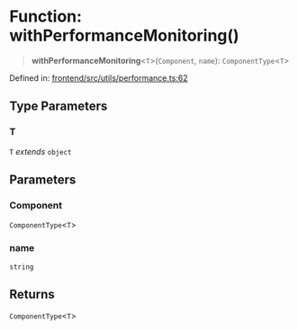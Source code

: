 # Function: withPerformanceMonitoring()

> **withPerformanceMonitoring**\<`T`\>(`Component`, `name`): `ComponentType`\<`T`\>

Defined in: [frontend/src/utils/performance.ts:62](https://github.com/lsendel/sass/blob/ca8b2b87627589617e0de57047e1f50d53e78078/frontend/src/utils/performance.ts#L62)

## Type Parameters

### T

`T` *extends* `object`

## Parameters

### Component

`ComponentType`\<`T`\>

### name

`string`

## Returns

`ComponentType`\<`T`\>
